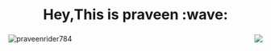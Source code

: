 <h1 align="center">Hey,This is praveen :wave:</h1>
<h3 align="center"></h3>
<img  margin="30px" align="left"src="https://github-readme-streak-stats.herokuapp.com/?user=praveenrider784&theme=dark" alt="praveenrider784" />
<img  margin="50px" align="right"src="https://github-readme-stats.vercel.app/api?username=praveenrider784&show_icons=true&theme=dark" />







